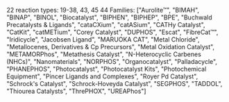 22 reaction types: 19-38, 43, 45
44 Families:
["Aurolite™", "BIMAH", "BINAP", "BINOL", "Biocatalyst", "BIPHEN", "BIPHEP", "BPE", "Buchwald Precatalysts & Ligands", "cataCXium", "catASium", "CATHy Catalyst", "CatKit", "catMETium", "Corey Catalyst", "DUPHOS", "Escat", "FibreCat™", "Iridicycle", "Jacobsen Ligand", "MARUOKA CAT", "Metal Chloride", "Metallocenes, Derivatives & Cp Precursors", "Metal Oxidation Catalyst", "METAMORPhos", "Metathesis Catalyst", "N-Heterocyclic Carbenes (NHCs)", "Nanomaterials", "NORPHOS", "Organocatalyst", "Palladacycle", "PHANEPHOS", "Photocatalyst", "Photocatalyst Kits", "Photochemical Equipment", "Pincer Ligands and Complexes", "Royer Pd Catalyst", "Schrock's Catalyst", "Schrock-Hoveyda Catalyst", "SEGPHOS", "TADDOL", "Thiourea Catalysts", "ThrePHOX", "UREAPhos"]
